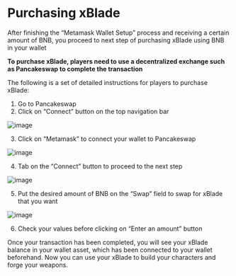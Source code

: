 # Purchasing xBlade
After finishing the “Metamask Wallet Setup” process and receiving a certain amount of BNB, you proceed to next step of purchasing xBlade using BNB in your wallet

**To purchase xBlade, players need to use a decentralized exchange such as Pancakeswap to complete the transaction**

The following is a set of detailed instructions for players to purchase xBlade:
1. Go to Pancakeswap 
2. Click on “Connect” button on the top navigation bar 

![image](https://i1.wp.com/www.followchain.org/wp-content/uploads/2021/06/connect-metamask-pancakeswap-3edit.jpg?w=369&ssl=1)

3. Click on “Metamask” to connect your wallet to Pancakeswap

![image](https://i1.wp.com/www.followchain.org/wp-content/uploads/2021/06/connect-metamask-pancakeswap-4edit.jpg?w=368&ssl=1)

4. Tab on the “Connect” button to proceed to the next step 

![image](https://i1.wp.com/www.followchain.org/wp-content/uploads/2021/06/connect-metamask-pancakeswap-6edit.jpg?w=340&ssl=1)

5. Put the desired amount of BNB on the “Swap” field to swap for xBlade that you want 

![image](https://i2.wp.com/www.followchain.org/wp-content/uploads/2021/06/connect-metamask-pancakeswap-9edit.jpg?w=369&ssl=1)

6. Check your values before clicking on “Enter an amount” button

Once your transaction has been completed, you will see your xBlade balance in your wallet asset, which has been connected to your wallet beforehand. Now you can use your xBlade to build your characters and forge your weapons. 
